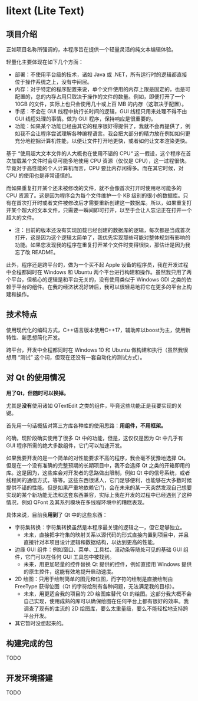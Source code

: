 # litext (Lite Text)

## 项目介绍

正如项目名称所强调的，本程序旨在提供一个轻量灵活的纯文本编辑体验。

轻量化主要体现在如下几个方面：

* 部署：不使用平台级的技术，诸如 Java 或 .NET，所有运行时的逻辑都直接位于操作系统之上，没有中间层。
* 内存：对于特定的程序配置来说，单个文件使用的内存上限是固定的，也是可配置的，总的内存占用只取决于操作的文件的数量。例如，即便打开了一个 10GB 的文件，实际上也只会使用几十或上百 MB 的内存（这取决于配置）。
* 手感：不会在 GUI 线程中执行长时间的逻辑，GUI 线程只用来处理不得不由 GUI 线程处理的事情。做为 GUI 程序，保持响应是很重要的。
* 功能：如果某个功能已经由其它的程序很好得提供了，我就不会再提供了，例如我不会让程序尝试理解各种编程语言。我会把大部分的精力放在例如如何更充分地挖掘计算机性能，以便让文件打开地更快，或者如何让文本渲染更快。

基于 “使用超大文本文件的人大概也在使用不错的 CPU“ 这一假设，这个程序在首次加载某个文件时会尽可能多地使用 CPU 资源（仅仅是 CPU），这一过程很快。毕竟对于高性能的个人计算机而言，CPU 要比内存闲得多。而在其它时候，对 CPU 的使用也是非常谨慎的。

而如果重复打开某个还未被修改的文件，就不会像首次打开时使用尽可能多的 CPU 资源了。这是因为程序会为每个文件维护一个 KB 级别的很小的数据库。只有在首次打开时或者文件被修改后才需要重新创建这一数据库。所以，如果重复打开某个超大的文本文件，只需要一瞬间即可打开，以至于会让人忘记正在打开一个超大的文件。

* 注：目前的版本还没有实现加载已经创建的数据库的逻辑，每次都是当成首次打开，这是因为这个逻辑太简单了，我优先实现那些可能对整体规划有影响的功能。如果您发现我的程序在重复打开某个文件时变得很快，那估计是因为我忘了改 README。

此外，程序还是跨平台的，做为一个买不起 Apple 设备的程序员，我在开发过程中全程都同时在 Windows 和 Ubuntu 两个平台进行构建和操作。虽然我只用了两个平台，但核心的逻辑是和平台无关的，没有使用类似于 Windows GDI 之类的依赖于平台的组件。在我的经济状况好转后，我可以很轻易地将它在更多的平台上构建和操作。

## 技术特点

使用现代化的编码方式，C++语言版本使用C++17，辅助库以boost为主，使用新特性、新思想简化开发。

跨平台，开发中全程都同时在 Windows 10 和 Ubuntu 做构建和执行（虽然我很想用 “测试” 这个词，但现在还没有一套自动化的测试方式）。

## 对 Qt 的使用情况

**用了Qt，但随时可以换掉。**

尤其是**没有**使用诸如 QTextEdit 之类的组件，毕竟这些功能正是我要实现的关键。

首先用一句话概括对第三方库各种库的使用思路：**用组件，不用框架。**

的确，现阶段确实使用了很多 Qt 中的功能，但是，这仅仅是因为 Qt 中几乎有 GUI 程序所需的绝大多数组件，它门可以加速开发。

如果我要开发的是一个简单的对性能要求不高的程序，我会毫不犹豫地选择 Qt。但是在一个没有准确的完整预期的长期项目中，我不会选择 Qt 之类的开箱即用的库。这是因为，这些库会对开发者的思路做出限制，例如 Qt 中的信号系统，或者线程间的通信方式，等等。这些东西很诱人，它门足够便利，也能够在大多数时候提供不错的性能。但是如果严重地依赖它门，会在未来的某一天突然发现自己想要实现的某个新功能无法和这套东西兼容，实际上我在开发的过程中已经遇到了这种情况，例如 QFont 及其系列模块在多线程环境中的糟糕表现。

具体来说，目前我**用到**了 Qt 中的这些东西：

* 字符集转换：字符集转换虽然是本程序最关键的逻辑之一，但它足够独立。
  * 未来，直接把字符集的映射关系以源代码的形式直接内置到项目中，并且直接针对本项目设计逻辑和数据结构，以达到更高的性能。
* 边缘 GUI 组件：例如窗口、菜单、工具栏、滚动条等随处可见的基础 GUI 组件，它门可以在任何 GUI 工具包中被找到。
  * 未来，用更加轻量的控件替换 Qt 提供的控件，例如直接用 Windows 提供的原生控件，这能有效地提升启动速度。
* 2D 绘图：只用于绘制简单的图元和位图，而字符的绘制是直接绘制由 FreeType 获得位图（Qt 的字符绘制有各种问题，无法满足我的目标）。
  * 未来，用更适合我的项目的 2D 绘图库替代 Qt 的绘图。这部分我大概不会自己实现，使用成熟的库可以确保绘图在任何平台上都有很好的效率。我调查了现有的主流的 2D 绘图库，要么太重量级，要么不能轻松地支持跨平台开发。
* 其它暂时没想起来的。


## 构建完成的包

TODO

## 开发环境搭建

TODO

